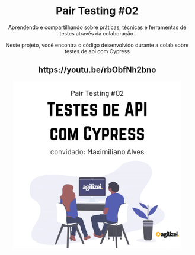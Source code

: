 <h1 align="center">Pair Testing #02</h1> 

<p align="center">Aprendendo e compartilhando sobre práticas, técnicas e ferramentas de testes através da colaboração.</p>
<p align="center">Neste projeto, você encontra o código desenvolvido durante a colab sobre testes de api com Cypress</p>

<h2 align="center" href="https://youtu.be/rbObfNh2bno">https://youtu.be/rbObfNh2bno</h2>


<p align="center"><img src="pair_testing_02.png" width="90%"/></p>

